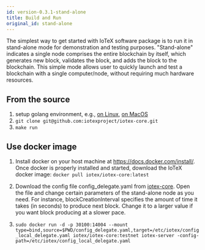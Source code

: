 ```yaml
---
id: version-0.3.1-stand-alone
title: Build and Run
original_id: stand-alone
---
```

The simplest way to get started with  IoTeX software package is to run it in stand-alone mode for demonstration and testing purposes. "Stand-alone" indicates a single node comprises the entire blockchain by itself, which generates new block, validates the block, and adds the block to the blockchain. This simple mode allows user to quickly launch and test a blockchain with a single computer/node, without requiring much hardware resources.

## From the source
1. setup golang environment, e.g., [on Linux](https://medium.com/@RidhamTarpara/install-go-1-11-on-ubuntu-18-04-16-04-lts-8c098c503c5f), [on MacOS](https://medium.com/golang-learn/quick-go-setup-guide-on-mac-os-x-956b327222b8)
2. ```git clone git@github.com:iotexproject/iotex-core.git```
3. ```make run```

## Use docker image
1. Install docker on your host machine at https://docs.docker.com/install/. Once docker is properly installed and started, download the IoTeX docker image: `docker pull iotex/iotex-core:latest`

2. Download the config file config_delegate.yaml from [iotex-core](https://github.com/iotexproject/iotex-core). Open the file and change certain parameters of the stand-alone node as you need. For instance, blockCreationInterval specifies the amount of time it takes (in seconds) to produce next block. Change it to a larger value if you want block producing at a slower pace.

3. ```sudo docker run -d -p 30100:14004 --mount type=bind,source=$PWD/config_delegate.yaml,target=/etc/iotex/config_local_delegate.yaml iotex/iotex-core:testnet iotex-server -config-path=/etc/iotex/config_local_delegate.yaml```
